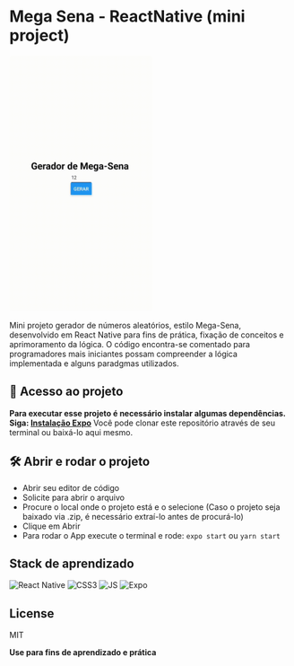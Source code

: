 # Mega Sena - ReactNative (mini project) 
<img src="./mega-sena.gif" width="256" style="border-radius: 6px">

Mini projeto gerador de números aleatórios, estilo Mega-Sena, desenvolvido em React Native  para fins de prática, fixação de conceitos e aprimoramento da lógica.
O código encontra-se comentado para programadores mais iniciantes possam compreender a lógica implementada e alguns paradgmas utilizados.

## 📁 Acesso ao projeto
**Para executar esse projeto é necessário instalar algumas dependências. Siga: [Instalação Expo](https://docs.expo.dev/get-started/installation/)**
Você pode clonar este repositório através de seu terminal ou baixá-lo aqui mesmo.

## 🛠️ Abrir e rodar o projeto
- Abrir seu editor de código
- Solicite para abrir o arquivo 
- Procure o local onde o projeto está e o selecione (Caso o projeto seja baixado via .zip, é necessário extraí-lo antes de procurá-lo)
- Clique em Abrir
- Para rodar o App execute o terminal e rode:
`expo start` ou `yarn start`

## Stack de aprendizado
![React Native](https://img.shields.io/badge/react_native-%2320232a.svg?style=for-the-badge&logo=react&logoColor=%2361DAFB) ![CSS3](https://img.shields.io/badge/CSS3-1572B6?style=for-the-badge&logo=css3&logoColor=white) ![JS](https://img.shields.io/badge/JavaScript-323330?style=for-the-badge&logo=javascript&logoColor=F7DF1E) ![Expo](https://img.shields.io/badge/expo-1C1E24?style=for-the-badge&logo=expo&logoColor=#D04A37)

## License

MIT

**Use para fins de aprendizado e prática**
